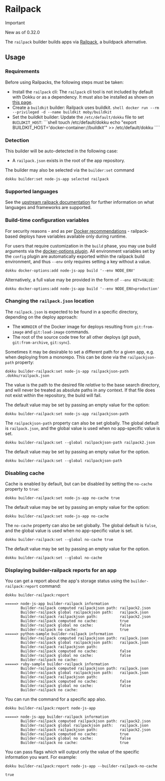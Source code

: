 # Railpack

> [!IMPORTANT]
> New as of 0.32.0

The `railpack` builder builds apps via [Railpack](https://railpack.com/), a buildpack alternative.

## Usage

### Requirements

Before using Railpacks, the following steps must be taken:

- Install the `railpack` cli: The `railpack` cli tool is not included by default with Dokku or as a dependency. It must also be installed as shown on [this page](https://railpack.com/installation).
- Create a `buildkit` builder: Railpack uses buildkit.
       ```shell
       docker run --rm --privileged -d --name buildkit moby/buildkit
       ```
- Set the buildkit builder: Update the `/etc/default/dokku` file to set `BUILDKIT_HOST`:
       ```shell
       touch /etc/default/dokku
       echo "export BUILDKIT_HOST='docker-container://buildkit'" >> /etc/default/dokku
       ````

### Detection

This builder will be auto-detected in the following case:

- A `railpack.json` exists in the root of the app repository.

The builder may also be selected via the `builder:set` command

```shell
dokku builder:set node-js-app selected railpack
```

### Supported languages

See the [upstream railpack documentation](https://railpack.com/) for further information on what languages and frameworks are supported.

### Build-time configuration variables

For security reasons - and as per [Docker recommendations](https://github.com/docker/docker/issues/13490) - railpack-based deploys have variables available only during runtime.

For users that require customization in the `build` phase, you may use build arguments via the [docker-options plugin](/docs/advanced-usage/docker-options.md). All environment variables set by the `config` plugin are automatically exported within the railpack build environment, and thus `--env` only requires setting a key without a value.

```shell
dokku docker-options:add node-js-app build '--env NODE_ENV'
```

Alternatively, a full value may be provided in the form of `--env KEY=VALUE`:

```shell
dokku docker-options:add node-js-app build '--env NODE_ENV=production'
```

### Changing the `railpack.json` location

The `railpack.json` is expected to be found in a specific directory, depending on the deploy approach:

- The `WORKDIR` of the Docker image for deploys resulting from `git:from-image` and `git:load-image` commands.
- The root of the source code tree for all other deploys (git push, `git:from-archive`, `git:sync`).

Sometimes it may be desirable to set a different path for a given app, e.g. when deploying from a monorepo. This can be done via the `railpackjson-path` property:

```shell
dokku builder-railpack:set node-js-app railpackjson-path .dokku/railpack.json
```

The value is the path to the desired file *relative* to the base search directory, and will never be treated as absolute paths in any context. If that file does not exist within the repository, the build will fail.

The default value may be set by passing an empty value for the option:

```shell
dokku builder-railpack:set node-js-app railpackjson-path
```

The `railpackjson-path` property can also be set globally. The global default is `railpack.json`, and the global value is used when no app-specific value is set.

```shell
dokku builder-railpack:set --global railpackjson-path railpack2.json
```

The default value may be set by passing an empty value for the option.

```shell
dokku builder-railpack:set --global railpackjson-path
```

### Disabling cache

Cache is enabled by default, but can be disabled by setting the `no-cache` property to `true`:

```shell
dokku builder-railpack:set node-js-app no-cache true
```

The default value may be set by passing an empty value for the option:

```shell
dokku builder-railpack:set node-js-app no-cache
```

The `no-cache` property can also be set globally. The global default is `false`, and the global value is used when no app-specific value is set.

```shell
dokku builder-railpack:set --global no-cache true
```

The default value may be set by passing an empty value for the option.

```shell
dokku builder-railpack:set --global no-cache
```

### Displaying builder-railpack reports for an app

You can get a report about the app's storage status using the `builder-railpack:report` command:

```shell
dokku builder-railpack:report
```

```
=====> node-js-app builder-railpack information
       Builder-railpack computed railpackjson path: railpack2.json
       Builder-railpack global railpackjson path:   railpack.json
       Builder-railpack railpackjson path:          railpack2.json
       Builder-railpack computed no cache:          true
       Builder-railpack global no cache:            false
       Builder-railpack no cache:                   true
=====> python-sample builder-railpack information
       Builder-railpack computed railpackjson path: railpack.json
       Builder-railpack global railpackjson path:   railpack.json
       Builder-railpack railpackjson path:
       Builder-railpack computed no cache:          false
       Builder-railpack global no cache:            false
       Builder-railpack no cache:
=====> ruby-sample builder-railpack information
       Builder-railpack computed railpackjson path: railpack.json
       Builder-railpack global railpackjson path:   railpack.json
       Builder-railpack railpackjson path:
       Builder-railpack computed no cache:          false
       Builder-railpack global no cache:            false
       Builder-railpack no cache:
```

You can run the command for a specific app also.

```shell
dokku builder-railpack:report node-js-app
```

```
=====> node-js-app builder-railpack information
       Builder-railpack computed railpackjson path: railpack2.json
       Builder-railpack global railpackjson path:   railpack.json
       Builder-railpack railpackjson path:          railpack2.json
       Builder-railpack computed no cache:          true
       Builder-railpack global no cache:            false
       Builder-railpack no cache:                   true
```

You can pass flags which will output only the value of the specific information you want. For example:

```shell
dokku builder-railpack:report node-js-app --builder-railpack-no-cache
```

```
true
```
